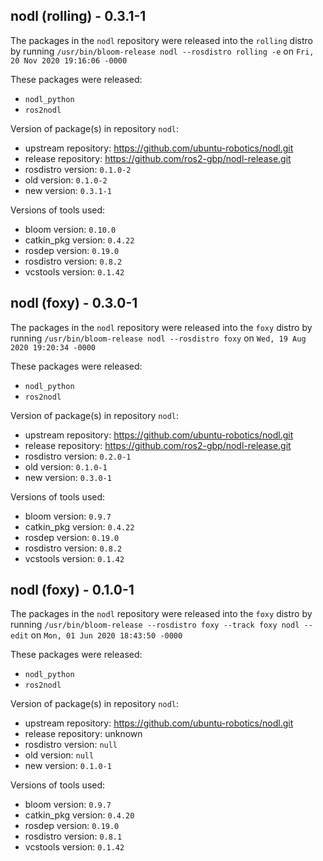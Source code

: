 ## nodl (rolling) - 0.3.1-1

The packages in the `nodl` repository were released into the `rolling` distro by running `/usr/bin/bloom-release nodl --rosdistro rolling -e` on `Fri, 20 Nov 2020 19:16:06 -0000`

These packages were released:
- `nodl_python`
- `ros2nodl`

Version of package(s) in repository `nodl`:

- upstream repository: https://github.com/ubuntu-robotics/nodl.git
- release repository: https://github.com/ros2-gbp/nodl-release.git
- rosdistro version: `0.1.0-2`
- old version: `0.1.0-2`
- new version: `0.3.1-1`

Versions of tools used:

- bloom version: `0.10.0`
- catkin_pkg version: `0.4.22`
- rosdep version: `0.19.0`
- rosdistro version: `0.8.2`
- vcstools version: `0.1.42`


## nodl (foxy) - 0.3.0-1

The packages in the `nodl` repository were released into the `foxy` distro by running `/usr/bin/bloom-release nodl --rosdistro foxy` on `Wed, 19 Aug 2020 19:20:34 -0000`

These packages were released:
- `nodl_python`
- `ros2nodl`

Version of package(s) in repository `nodl`:

- upstream repository: https://github.com/ubuntu-robotics/nodl.git
- release repository: https://github.com/ros2-gbp/nodl-release.git
- rosdistro version: `0.2.0-1`
- old version: `0.1.0-1`
- new version: `0.3.0-1`

Versions of tools used:

- bloom version: `0.9.7`
- catkin_pkg version: `0.4.22`
- rosdep version: `0.19.0`
- rosdistro version: `0.8.2`
- vcstools version: `0.1.42`


## nodl (foxy) - 0.1.0-1

The packages in the `nodl` repository were released into the `foxy` distro by running `/usr/bin/bloom-release --rosdistro foxy --track foxy nodl --edit` on `Mon, 01 Jun 2020 18:43:50 -0000`

These packages were released:
- `nodl_python`
- `ros2nodl`

Version of package(s) in repository `nodl`:

- upstream repository: https://github.com/ubuntu-robotics/nodl.git
- release repository: unknown
- rosdistro version: `null`
- old version: `null`
- new version: `0.1.0-1`

Versions of tools used:

- bloom version: `0.9.7`
- catkin_pkg version: `0.4.20`
- rosdep version: `0.19.0`
- rosdistro version: `0.8.1`
- vcstools version: `0.1.42`


